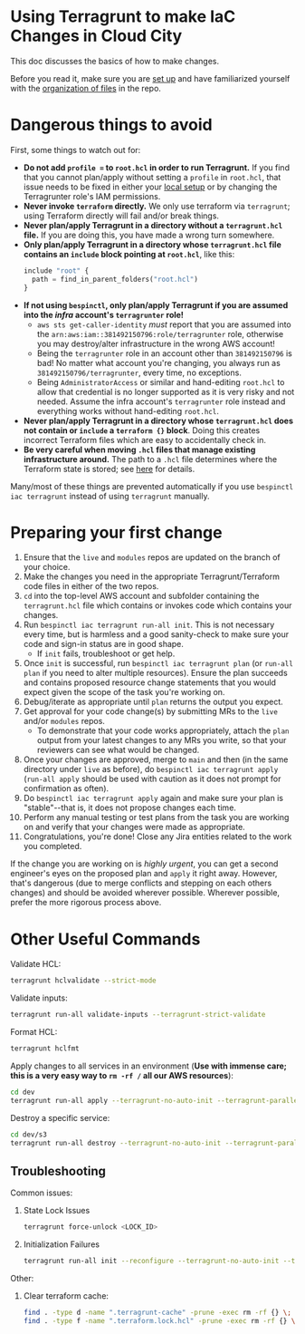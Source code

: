 # Using Terragrunt to make IaC Changes in Cloud City

This doc discusses the basics of how to make changes.

Before you read it, make sure you are [set up](./setup.md) and have familiarized yourself with the [organization of files](./iac_organization.md) in the repo.

# Dangerous things to avoid

First, some things to watch out for:

- **Do not add `profile =` to `root.hcl` in order to run Terragrunt.** If you find that you cannot plan/apply without setting a `profile` in `root.hcl`, that issue needs to be fixed in either your [local setup](./setup.md) or by changing the Terragrunter role's IAM permissions.
- **Never invoke `terraform` directly.** We only use terraform via `terragrunt`; using Terraform directly will fail and/or break things.
- **Never plan/apply Terragrunt in a directory without a `terragrunt.hcl` file.** If you are doing this, you have made a wrong turn somewhere.
- **Only plan/apply Terragrunt in a directory whose `terragrunt.hcl` file contains an `include` block pointing at `root.hcl`**, like this:
    ```terraform
    include "root" {
      path = find_in_parent_folders("root.hcl")
    }
    ```
- **If not using `bespinctl`, only plan/apply Terragrunt if you are assumed into the *infra* account's `terragrunter` role!** 
  - `aws sts get-caller-identity` *must* report that you are assumed into the `arn:aws:iam::381492150796:role/terragrunter` role, otherwise you may destroy/alter infrastructure in the wrong AWS account!
  - Being the `terragrunter` role in an account other than `381492150796` is bad! No matter what account you're changing, you always run as `381492150796/terragrunter`, every time, no exceptions.
  - Being `AdministratorAccess` or similar and hand-editing `root.hcl` to allow that credential is no longer supported as it is very risky and not needed. Assume the infra account's `terragrunter` role instead and everything works without hand-editing `root.hcl`.
- **Never plan/apply Terragrunt in a directory whose `terragrunt.hcl` does not contain or `include` a `terraform {}` block**. Doing this creates incorrect Terraform files which are easy to accidentally check in.
- **Be very careful when moving `.hcl` files that manage existing infrastructure around.** The path to a `.hcl` file determines where the Terraform state is stored; see [here](./iac_organization.md) for details.

Many/most of these things are prevented automatically if you use `bespinctl iac terragrunt` instead of using `terragrunt` manually.

# Preparing your first change

1. Ensure that the `live` and `modules` repos are updated on the branch of your choice.
2. Make the changes you need in the appropriate Terragrunt/Terraform code files in either of the two repos.
3. `cd` into the top-level AWS account and subfolder containing the `terragrunt.hcl` file which contains or invokes code which contains your changes.
4. Run `bespinctl iac terragrunt run-all init`. This is not necessary every time, but is harmless and a good sanity-check to make sure your code and sign-in status are in good shape.
    - If `init` fails, troubleshoot or get help.
5. Once `init` is successful, run `bespinctl iac terragrunt plan` (or `run-all plan` if you need to alter multiple resources). Ensure the plan succeeds and contains proposed resource change statements that you would expect given the scope of the task you're working on.
6. Debug/iterate as appropriate until `plan` returns the output you expect.
7. Get approval for your code change(s) by submitting MRs to the `live` and/or `modules` repos.
    - To demonstrate that your code works appropriately, attach the `plan` output from your latest changes to any MRs you write, so that your reviewers can see what would be changed.
8. Once your changes are approved, merge to `main` and then (in the same directory under `live` as before), do `bespinctl iac terragrunt apply` (`run-all apply` should be used with caution as it does not prompt for confirmation as often).
9. Do `bespinctl iac terragrunt apply` again and make sure your plan is "stable"--that is, it does not propose changes each time. 
10. Perform any manual testing or test plans from the task you are working on and verify that your changes were made as appropriate.
11. Congratulations, you're done! Close any Jira entities related to the work you completed.


If the change you are working on is *highly urgent*, you can get a second engineer's eyes on the proposed plan and `apply` it right away. However, that's dangerous (due to merge conflicts and stepping on each others changes) and should be avoided wherever possible.
Wherever possible, prefer the more rigorous process above.

# Other Useful Commands

Validate HCL:
```bash
terragrunt hclvalidate --strict-mode
```

Validate inputs:
```bash
terragrunt run-all validate-inputs --terragrunt-strict-validate
```

Format HCL:
```bash
terragrunt hclfmt
```

Apply changes to all services in an environment (**Use with immense care; this is a very easy way to `rm -rf /` all our AWS resources**):
```bash
cd dev
terragrunt run-all apply --terragrunt-no-auto-init --terragrunt-parallelism 3 --strict-mode --terragrunt-provider-cache
```

Destroy a specific service:
```bash
cd dev/s3
terragrunt run-all destroy --terragrunt-no-auto-init --terragrunt-parallelism 3 --strict-mode --terragrunt-provider-cache
```

## Troubleshooting

Common issues:

1. State Lock Issues
    ```bash
    terragrunt force-unlock <LOCK_ID>
    ```

1. Initialization Failures
    ```bash
    terragrunt run-all init --reconfigure --terragrunt-no-auto-init --terragrunt-parallelism 3 --strict-mode --terragrunt-provider-cache
    ```

Other:

1. Clear terraform cache:
   ```bash
   find . -type d -name ".terragrunt-cache" -prune -exec rm -rf {} \;
   find . -type f -name ".terraform.lock.hcl" -prune -exec rm -rf {} \;
   ```
